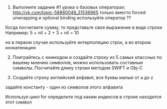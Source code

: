 1. Выполните задание #1 урока о базовых операторах: http://vk.com/topic-58860049_31536965
только вместо forced unwrapping и optional binding используйте оператор ??

Когда посчитаете сумму, то представьте свое выражение в виде строки
Например: 5 + nil + 2 + 3 + nil = 10

но в первом случае используйте интерполяцию строк, а во втором конкатенацию

2. Поиграйтесь с юникодом и создайте строку из 5 самых классных по вашему мнению символов,
можно использовать составные символы. Посчитайте длину строки методом SWIFT и Obj-C

3. Создайте строку английский алфавит, все буквы малые от a до z

задайте константу - один из символов этого алфавита

Используя цикл for определите под каким индексов в строке находится этот символ